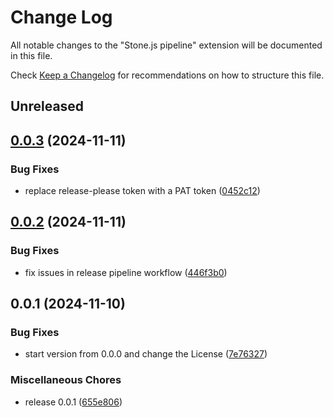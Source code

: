 # Change Log

All notable changes to the "Stone.js pipeline" extension will be documented in this file.

Check [Keep a Changelog](http://keepachangelog.com/) for recommendations on how to structure this file.

## Unreleased

## [0.0.3](https://github.com/stonemjs/pipeline/compare/v0.0.2...v0.0.3) (2024-11-11)


### Bug Fixes

* replace release-please token with a PAT token ([0452c12](https://github.com/stonemjs/pipeline/commit/0452c124312c3a2cfd807d3c51a40957cf7b8b6a))

## [0.0.2](https://github.com/stonemjs/pipeline/compare/v0.0.1...v0.0.2) (2024-11-11)


### Bug Fixes

* fix issues in release pipeline workflow ([446f3b0](https://github.com/stonemjs/pipeline/commit/446f3b0d303e6e4590cd7e97919a2e07b48d4b5e))

## 0.0.1 (2024-11-10)


### Bug Fixes

* start version from 0.0.0 and change the License ([7e76327](https://github.com/stonemjs/pipeline/commit/7e7632756073c0d8857d1774c666f2e6070b1c52))


### Miscellaneous Chores

* release 0.0.1 ([655e806](https://github.com/stonemjs/pipeline/commit/655e806e4cef153a6cf53ac9ad1adc5978fc8170))
